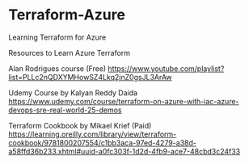 # Terraform-Azure

Learning Terraform for Azure 


Resources to Learn Azure Terraform 

Alan Rodrigues course (Free) 
https://www.youtube.com/playlist?list=PLLc2nQDXYMHowSZ4Lkq2jnZ0gsJL3ArAw 

Udemy Course by Kalyan Reddy Daida
https://www.udemy.com/course/terraform-on-azure-with-iac-azure-devops-sre-real-world-25-demos 

Terraform Cookbook by Mikael Krief (Paid) 
https://learning.oreilly.com/library/view/terraform-cookbook/9781800207554/c1bb3aca-97ed-4279-a38d-a58ffd36b233.xhtml#uuid-a0fc303f-1d2d-4fb9-ace7-48cbd3c24f33 

